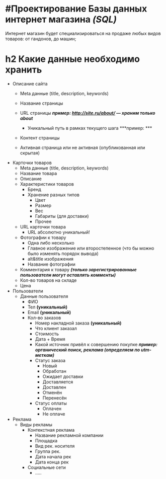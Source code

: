 #Проектирование Базы данных интернет магазина ***(SQL)***
=================

Интернет магазин будет специализироваться на продаже любых видов товаров: от гандонов, до машин;

h2 Какие данные необходимо хранить
==============
* Описание сайта
	* Meta данные (title, description, keywords)
	* Название страницы
	* URL страницы ***пример: http://site.ru/about/  — храним только about***
		* Уникальный путь в рамках текущего шага ***пример: ***

	* Контент страницы
	* Активная страница или не активная (опубликованная или скрытая)
* Карточки товаров
	* Meta данные (title, description, keywords)
	* Название товара
	* Описание
	* Характеристики товаров
		* Бренд
		* Хранение разных типов
			* Цвет
			* Размер
			* Вес
			* Габариты (для доставки)
			* Прочее
	* URL карточки товара
		* URL абсолютно уникальный! 
	* Фотографии к товару
		* Одна либо несколько
		* Главное изображение или второстепенное (что бы можно было изменять порядок вывода)
		* alt&title изображения
		* Название фотографии
	* Комментария к товару ***(только зарегистрированные пользователи могут оставлять комменты)***
	* Кол-во товаров на складе 
	* Цена
* Пользователи
	* Данные пользователя
		* ФИО
		* Тел **(уникальный)**
		* Email **(уникальный)**
		* Кол-во заказов
			* Номер накладной заказа **(уникальный)**
			* Что клиент заказал
			* Стоимость
			* Дата + Время
			* Какой источник привёл к совершению покупке ***пример: органический поиск, реклама (определяем по utm-меткам)***
			* Статус заказа 
				* Новый
				* Обработан
				* Ожидает доставки
				* Доставляется
				* Доставлен
				* Отменён
				* Перенесён
			* Статус оплаты
				* Оплачен 
				* Не оплаче
* Реклама
	* Виды рекламы
		* Контекстная реклама
			* Название рекламной компании
			* Площадка 
			* Вид рек. носителя
			* Группа рек. 
			* Дата начала рек
			* Дата конца рек
		* Социальные сети
			* .....